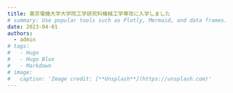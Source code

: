 ```yaml
---
title: 東京電機大学大学院工学研究科機械工学専攻に入学しました
# summary: Use popular tools such as Plotly, Mermaid, and data frames.
date: 2023-04-01
authors:
  - admin
# tags:
#   - Hugo
#   - Hugo Blox
#   - Markdown
# image:
#   caption: 'Image credit: [**Unsplash**](https://unsplash.com)'
---
```

